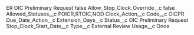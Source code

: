 <?xml version="1.0" encoding="UTF-8"?>
<CustomMetadata xmlns="http://soap.sforce.com/2006/04/metadata" xmlns:xsi="http://www.w3.org/2001/XMLSchema-instance" xmlns:xsd="http://www.w3.org/2001/XMLSchema">
    <label>ER OIC Preliminary Request</label>
    <protected>false</protected>
    <values>
        <field>Allow_Stop_Clock_Override__c</field>
        <value xsi:type="xsd:boolean">false</value>
    </values>
    <values>
        <field>Allowed_Statuses__c</field>
        <value xsi:type="xsd:string">POICR,RTOIC,NOD</value>
    </values>
    <values>
        <field>Clock_Action__c</field>
        <value xsi:nil="true"/>
    </values>
    <values>
        <field>Code__c</field>
        <value xsi:type="xsd:string">OICPR</value>
    </values>
    <values>
        <field>Due_Date_Action__c</field>
        <value xsi:nil="true"/>
    </values>
    <values>
        <field>Extension_Days__c</field>
        <value xsi:nil="true"/>
    </values>
    <values>
        <field>Status__c</field>
        <value xsi:type="xsd:string">OIC Preliminary Request</value>
    </values>
    <values>
        <field>Stop_Clock_Start_Date__c</field>
        <value xsi:nil="true"/>
    </values>
    <values>
        <field>Type__c</field>
        <value xsi:type="xsd:string">External Review</value>
    </values>
    <values>
        <field>Usage__c</field>
        <value xsi:type="xsd:string">Once</value>
    </values>
</CustomMetadata>
